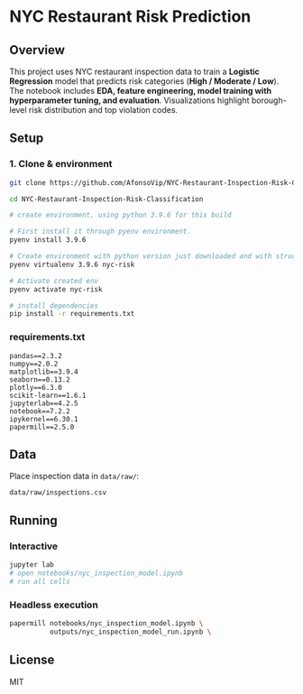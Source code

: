 # NYC Restaurant Risk Prediction

## Overview
This project uses NYC restaurant inspection data to train a **Logistic Regression** model that predicts risk categories (**High / Moderate / Low**). The notebook includes **EDA, feature engineering, model training with hyperparameter tuning, and evaluation**. Visualizations highlight borough-level risk distribution and top violation codes.

## Setup

### 1. Clone & environment
```bash
git clone https://github.com/AfonsoVip/NYC-Restaurant-Inspection-Risk-Classification.git

cd NYC-Restaurant-Inspection-Risk-Classification

# create environment, using python 3.9.6 for this build

# First install it through pyenv environment.
pyenv install 3.9.6

# Create environment with python version just downloaded and with structured naming
pyenv virtualenv 3.9.6 nyc-risk

# Activate created env
pyenv activate nyc-risk    

# install dependencies
pip install -r requirements.txt
```

### requirements.txt
```
pandas==2.3.2
numpy==2.0.2
matplotlib==3.9.4
seaborn==0.13.2
plotly==6.3.0
scikit-learn==1.6.1
jupyterlab==4.2.5
notebook==7.2.2
ipykernel==6.30.1
papermill==2.5.0
```

## Data
Place inspection data in `data/raw/`:
```
data/raw/inspections.csv
```

## Running

### Interactive
```bash
jupyter lab
# open notebooks/nyc_inspection_model.ipynb
# run all cells
```

### Headless execution
```bash
papermill notebooks/nyc_inspection_model.ipynb \
          outputs/nyc_inspection_model_run.ipynb \

```

## License
MIT
